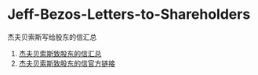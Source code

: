 # Jeff-Bezos-Letters-to-Shareholders
杰夫贝索斯写给股东的信汇总

1. [杰夫贝索斯致股东的信汇总](https://www.zachpfeffer.com/single-post/2017/10/21/links-to-all-of-jeff-bezos-letters-to-shareholders-1997-2017)
2. [杰夫贝索斯致股东的信官方链接](https://ir.aboutamazon.com/annual-reports-proxies-and-shareholder-letters/default.aspx)
